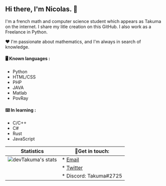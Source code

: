 ## Hi there, I'm Nicolas. 👋

I'm a french math and computer science student which appears as Takuma on the internet.
I share my litle creation on this GitHub. I also work as a Freelance in Python.

❤️ I'm passionate about mathematics, and I'm always in search of knowledge. 

#### 🖥️ Known languages :
* Python
* HTML/CSS
* PHP
* JAVA
* Matlab
* PovRay

#### ⌨️ In learning :
* C/C++
* C#
* Rust
* JavaScript

| Statistics | 💬Get in touch: |
| --- | --- |
| ![devTakuma's stats](https://github-readme-stats.vercel.app/api?username=devTakuma&show_icons=true&theme=radical) |* [Email](mailto:work.takuma@gmail.com) |
| |* [Twitter](https://twitter.com/devtakuma) |
| |* Discord: Takuma#2725 |
